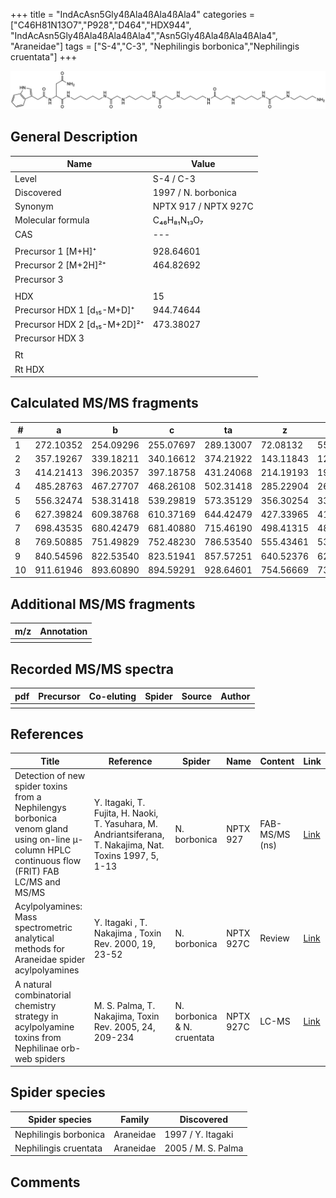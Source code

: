 +++
title = "IndAcAsn5Gly4ßAla4ßAla4ßAla4"
categories = ["C46H81N13O7","P928","D464","HDX944",
"IndAcAsn5Gly4ßAla4ßAla4ßAla4","Asn5Gly4ßAla4ßAla4ßAla4",
"Araneidae"]
tags = ["S-4","C-3",
"Nephilingis borbonica","Nephilingis cruentata"]
+++

![](/img/IndAcAsn5Gly4bAla4bAla4bAla4.png)

## General Description

| Name                         | Value                |
|------------------------------|----------------------|
| Level                        | S-4 / C-3                    |
| Discovered                   | 1997 / N. borbonica  |
| Synonym                      | NPTX 917 / NPTX 927C |
| Molecular formula            | C₄₆H₈₁N₁₃O₇          |
| CAS                          | ---                  |
|                              |                      |
| Precursor 1 [M+H]⁺           | 928.64601            |
| Precursor 2 [M+2H]²⁺         | 464.82692            |
| Precursor 3                  |                      |
|                              |                      |
| HDX                          | 15                   |
| Precursor HDX 1 [d₁₅-M+D]⁺   | 944.74644            |
| Precursor HDX 2 [d₁₅-M+2D]²⁺ | 473.38027            |
| Precursor HDX 3              |                      |
|                              |                      |
| Rt                           |                      |
| Rt HDX                       |                      |

## Calculated MS/MS fragments

| #  | a         | b         | c         | ta        | z         | y         | tz        |
|----|-----------|-----------|-----------|-----------|-----------|-----------|-----------|
| 1  | 272.10352 | 254.09296 | 255.07697 | 289.13007 | 72.08132  | 55.05477  | 89.10787  |
| 2  | 357.19267 | 339.18211 | 340.16612 | 374.21922 | 143.11843 | 126.09188 | 160.14498 |
| 3  | 414.21413 | 396.20357 | 397.18758 | 431.24068 | 214.19193 | 197.16538 | 231.21848 |
| 4  | 485.28763 | 467.27707 | 468.26108 | 502.31418 | 285.22904 | 268.20249 | 302.25559 |
| 5  | 556.32474 | 538.31418 | 539.29819 | 573.35129 | 356.30254 | 339.27599 | 373.32909 |
| 6  | 627.39824 | 609.38768 | 610.37169 | 644.42479 | 427.33965 | 410.31310 | 444.36620 |
| 7  | 698.43535 | 680.42479 | 681.40880 | 715.46190 | 498.41315 | 481.38660 | 515.43970 |
| 8  | 769.50885 | 751.49829 | 752.48230 | 786.53540 | 555.43461 | 538.40806 | 572.46116 |
| 9  | 840.54596 | 822.53540 | 823.51941 | 857.57251 | 640.52376 | 623.49721 | 657.55031 |
| 10 | 911.61946 | 893.60890 | 894.59291 | 928.64601 | 754.56669 | 737.54014 | 771.59324 |

## Additional MS/MS fragments

| m/z       | Annotation |
|-----------|------------|
|           |            |

## Recorded MS/MS spectra

| pdf | Precursor | Co-eluting | Spider | Source | Author |
|-----|-----------|------------|--------|--------|--------|
|     |           |            |        |        |        |

## References

| Title                                                                                                                                          | Reference                                                                                                 | Spider                      | Name      | Content        | Link                                                                                                              |
|------------------------------------------------------------------------------------------------------------------------------------------------|-----------------------------------------------------------------------------------------------------------|-----------------------------|-----------|----------------|-------------------------------------------------------------------------------------------------------------------|
| Detection of new spider toxins from a Nephilengys borbonica venom gland using on-line µ-column HPLC continuous flow (FRIT) FAB LC/MS and MS/MS | Y. Itagaki, T. Fujita, H. Naoki, T. Yasuhara, M. Andriantsiferana, T. Nakajima, Nat. Toxins 1997, 5, 1-13 | N. borbonica                | NPTX 927  | FAB-MS/MS (ns) | [Link](https://onlinelibrary.wiley.com/doi/abs/10.1002/%28SICI%29%281997%295%3A1%3C1%3A%3AAID-NT1%3E3.0.CO%3B2-8) |
| Acylpolyamines: Mass spectrometric analytical methods for Araneidae spider acylpolyamines                                                      | Y. Itagaki , T. Nakajima , Toxin Rev. 2000, 19, 23-52                                                     | N. borbonica                | NPTX 927C | Review         | [Link](https://www.tandfonline.com/doi/abs/10.1081/TXR-100100314)                                                 |
| A natural combinatorial chemistry strategy in acylpolyamine toxins from Nephilinae orb-web spiders                                             | M. S. Palma, T. Nakajima, Toxin Rev. 2005, 24, 209-234                                                    | N. borbonica & N. cruentata | NPTX 927C | LC-MS          | [Link](https://www.tandfonline.com/doi/abs/10.1081/TXR-200057857)                                                 |

## Spider species

| Spider species        | Family    | Discovered         |
|-----------------------|-----------|--------------------|
| Nephilingis borbonica | Araneidae | 1997 / Y. Itagaki  |
| Nephilingis cruentata | Araneidae | 2005 / M. S. Palma |

## Comments